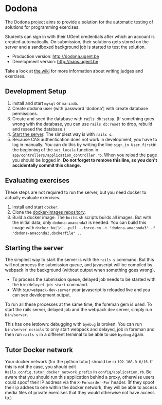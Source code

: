 # Dodona

The Dodona project aims to provide a solution for the automatic testing of solutions for programming exercises.

Students can sign in with their UGent credentials after which an account is created automatically. On submission, their solutions gets stored on the server and a sandboxed background job is started to test the solution.

* Production version: http://dodona.ugent.be
* Development version: http://naos.ugent.be

Take a look at [the wiki](https://github.ugent.be/dodona/dodona/wiki) for more information about writing judges and exercises.

## Development Setup

1. Install and start `mysql` or `mariadb`.
2. Create dodona user (with password 'dodona') with create database permissions.
3. Create and seed the database with `rails db:setup`. (If something goes wrong with the database, you can use `rails db:reset` to drop, rebuild and reseed the database.)
4. [Start the server](#starting-the-server). The simplest way is with `rails s`.
5. Because CAS authentication does not work in development, you have to log in manually. You can do this by writing the line `sign_in User.first`in the beginning of the `set_locale` function in `app/controllers/application_controller.rb`. When you reload the page you should be logged in. **Do not forget to remove this line, so you don't accidentally commit this change.**

## Evaluating exercises
These steps are not required to run the server, but you need docker to actually evaluate exercises.

1. Install and start `docker`.
2. Clone the [docker-images repository](https://github.ugent.be/dodona/docker-images).
3. Build a docker image. The `build.sh` scripts builds all images. But with the initial data, only `dodona-anaconda3` is needed. You can build this image with `docker build --pull --force-rm -t "dodona-anaconda3" -f "dodona-anaconda3.dockerfile" .`.

## Starting the server
The simplest way to start the server is with the `rails s` command. But this will not process the submission queue, and javascript will be compiled by webpack in the background (without output when something goes wrong).

- To process the submission queue, delayed job needs to be started with the `bin/delayed_job start` command.
- With `bin/webpack-dev-server` your javascript is reloaded live and you can see development output.

To run all these processes at the same time, the foreman gem is used. To start the rails server, delayed job and the webpack dev server, simply run `bin/server`.

This has one letdown: debugging with `byebug` is broken. You can run `bin/server norails` to only start webpack and delayed_job in foreman and then run `rails s` in a different terminal to be able to use `byebug` again.

## Tutor Docker network

Your docker network (for the python tutor) should be in `192.168.0.0/16`. If this is not the case, you should edit `Rails.config.tutor_docker_network_prefix` in `config/application.rb`. Be aware that you should run this application behind a proxy, otherwise users could spoof their IP address via the `X-Forwarder-For` header. (If they spoof their ip addres to one within the docker network, they will be able to access media files of private exercises that they would otherwise not have access to.)
